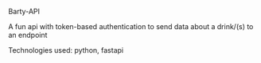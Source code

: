 Barty-API

A fun api with token-based authentication to send data about a drink/(s) to an endpoint

Technologies used: python, fastapi
